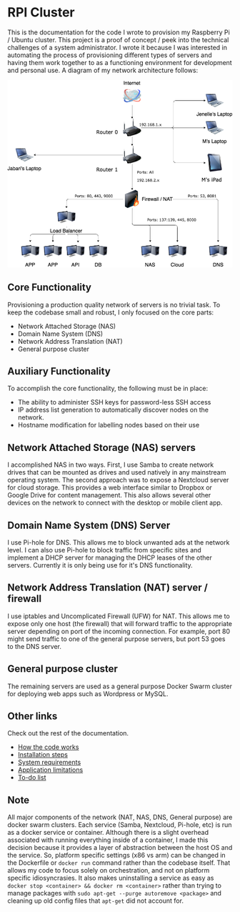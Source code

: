 # RPI Cluster
This is the documentation for the code I wrote to provision my
Raspberry Pi / Ubuntu cluster. This project is a proof of concept / peek
into the technical challenges of a system administrator. I wrote it because
I was interested in automating the process of provisioning different types
of servers and having them work together to as a functioning environment
for development and personal use. A diagram of my network architecture follows:

![project architecture][cluster_diagram]

## Core Functionality
Provisioning a production quality network of servers is no trivial task. To keep the
codebase small and robust, I only focused on the core parts:

* Network Attached Storage (NAS)
* Domain Name System (DNS)
* Network Address Translation (NAT)
* General purpose cluster

## Auxiliary Functionality
To accomplish the core functionality, the following must be in place:

* The ability to administer SSH keys for password-less SSH access
* IP address list generation to automatically discover nodes on the network.
* Hostname modification for labelling nodes based on their use

## Network Attached Storage (NAS) servers
I accomplished NAS in two ways. First, I use Samba to create network drives that can
be mounted as drives and used natively in any mainstream operating system. The second
approach was to expose a Nextcloud server for cloud storage. This provides a web
interface similar to Dropbox or Google Drive for content management. This also allows
several other devices on the network to connect with the desktop or mobile client app.

## Domain Name System (DNS) Server
I use Pi-hole for DNS. This allows me to block unwanted ads at the network level. I can
also use Pi-hole to block traffic from specific sites and implement a DHCP server
for managing the DHCP leases of the other servers. Currently it is only being use for
it's DNS functionality.

## Network Address Translation (NAT) server / firewall
I use iptables and Uncomplicated Firewall (UFW) for NAT. This allows me to expose
only one host (the firewall) that will forward traffic to the appropriate server
depending on port of the incoming connection. For example, port 80 might send traffic
to one of the general purpose servers, but port 53 goes to the DNS server.

## General purpose cluster
The remaining servers are used as a general purpose Docker Swarm cluster for deploying
web apps such as Wordpress or MySQL.

## Other links
Check out the rest of the documentation.

* [How the code works](pages/code.md)
* [Installation steps](pages/install.md)
* [System requirements](pages/reqs.md)
* [Application limitations](pages/limits.md)
* [To-do list](pages/todo.md)

## Note
All major components of the network (NAT, NAS, DNS, General purpose) are docker swarm
clusters. Each service (Samba, Nextcloud, Pi-hole, etc) is run as a docker service or
container. Although there is a slight overhead associated with running everything inside of
a container, I made this decision because it provides a layer of abstraction between the host OS
and the service. So, platform specific settings (x86 vs arm) can be changed in the Dockerfile
or `docker run` command rather than the codebase itself. That allows my code to focus solely
on orchestration, and not on platform specific idiosyncrasies. It also makes uninstalling a
service as easy as `docker stop <container> && docker rm <container>` rather than trying
to manage packages with `sudo apt-get --purge autoremove <package>` and cleaning up old config files
that `apt-get` did not account for.

[cluster_diagram]: assets/img/cluster_diagram.png
